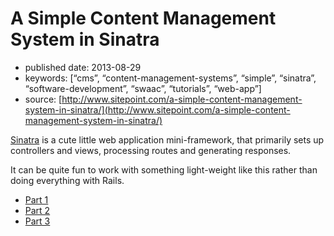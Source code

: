 # A Simple Content Management System in Sinatra

* published date: 2013-08-29
* keywords: \[“cms”, “content-management-systems”, “simple”, “sinatra”, “software-development”, “swaac”, “tutorials”, “web-app”\]
* source: [http://www.sitepoint.com/a-simple-content-management-system-in-sinatra/](http://www.sitepoint.com/a-simple-content-management-system-in-sinatra/)

[Sinatra](http://sinatrarb.com/) is a cute little web application mini-framework, that primarily sets up controllers and views, processing routes and generating responses.

It can be quite fun to work with something light-weight like this rather than doing everything with Rails.

* [Part 1](http://tt.imageshare.s3.amazonaws.com/clippings/saved_pages/A%2520Simple%2520Content%2520Management%2520System%2520in%2520Sinatra.html)
* [Part 2](http://tt.imageshare.s3.amazonaws.com/clippings/saved_pages/A%20Simple%20CMS%20in%20Sinatra,%20Part%20II.html)
* [Part 3](http://tt.imageshare.s3.amazonaws.com/clippings/saved_pages/A%20Simple%20CMS%20in%20Sinatra,%20Part%20III.html)

